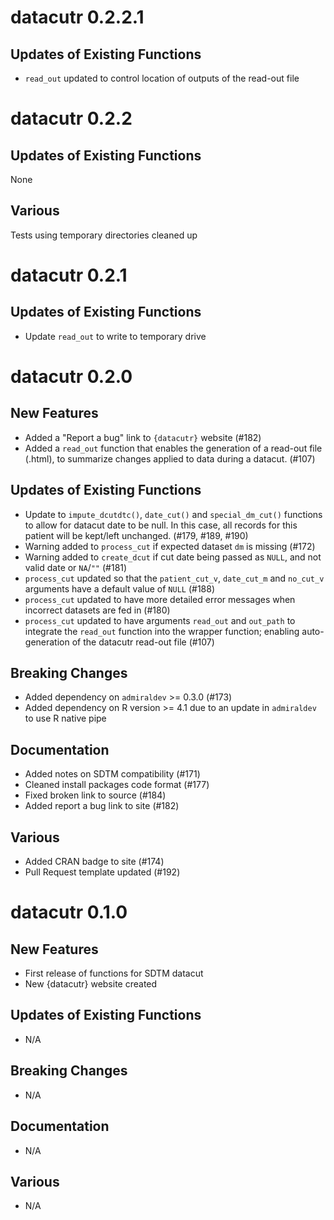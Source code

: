 # datacutr 0.2.2.1

## Updates of Existing Functions
- `read_out` updated to control location of outputs of the read-out file

# datacutr 0.2.2

## Updates of Existing Functions
None

## Various
Tests using temporary directories cleaned up

# datacutr 0.2.1

## Updates of Existing Functions
- Update `read_out` to write to temporary drive

# datacutr 0.2.0

## New Features
- Added a "Report a bug" link to `{datacutr}` website (#182)
- Added a `read_out` function that enables the generation of a read-out file (.html), to summarize changes applied to data during a datacut. (#107)

## Updates of Existing Functions
- Update to `impute_dcutdtc()`, `date_cut()` and `special_dm_cut()` functions to allow for 
datacut date to be null. In this case, all records for this patient 
will be kept/left unchanged. (#179, #189, #190)
- Warning added to `process_cut` if expected dataset `dm` is missing (#172)
- Warning added to `create_dcut` if cut date being passed as `NULL`, 
and not valid date or `NA`/`""` (#181)
- `process_cut` updated so that the `patient_cut_v`, `date_cut_m` and `no_cut_v`
arguments have a default value of `NULL` (#188)
- `process_cut` updated to have more detailed error messages when incorrect datasets 
are fed in (#180)
- `process_cut` updated to have arguments `read_out` and `out_path` to integrate the `read_out` function into the wrapper function; enabling auto-generation of the datacutr read-out file (#107)

## Breaking Changes
- Added dependency on `admiraldev` >= 0.3.0 (#173)
- Added dependency on R version >= 4.1 due to an update in `admiraldev` to use R native pipe

## Documentation
- Added notes on SDTM compatibility (#171)
- Cleaned install packages code format (#177)
- Fixed broken link to source (#184)
- Added report a bug link to site (#182)

## Various
- Added CRAN badge to site (#174)
- Pull Request template updated (#192)

# datacutr 0.1.0

## New Features
- First release of functions for SDTM datacut
- New {datacutr} website created

## Updates of Existing Functions
- N/A

## Breaking Changes
- N/A

## Documentation
- N/A

## Various
- N/A

